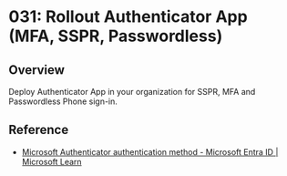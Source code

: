 # 031: Rollout Authenticator App (MFA, SSPR, Passwordless)

## Overview

Deploy Authenticator App in your organization for SSPR, MFA and Passwordless Phone sign-in.

## Reference

* [Microsoft Authenticator authentication method - Microsoft Entra ID | Microsoft Learn](https://learn.microsoft.com/en-us/entra/identity/authentication/concept-authentication-authenticator-app)

